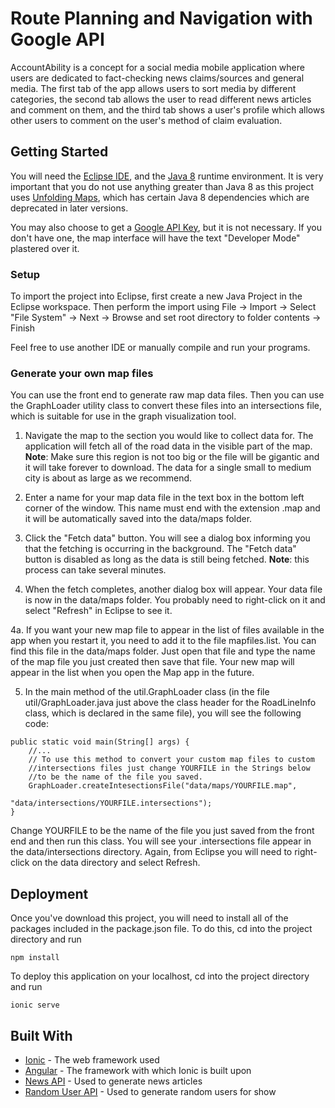 # Route Planning and Navigation with Google API

AccountAbility is a concept for a social media mobile application where users are dedicated to fact-checking news claims/sources and general media. The first tab of the app allows users to sort media by different categories, the second tab allows the user to read different news articles and comment on them, and the third tab shows a user's profile which allows other users to comment on the user's method of claim evaluation.

## Getting Started

You will need the [Eclipse IDE](https://www.eclipse.org/), and the [Java 8](https://www.oracle.com/java/technologies/javase-jre8-downloads.html) runtime environment. It is very important that you do not use anything greater than Java 8 as this project uses [Unfolding Maps](http://unfoldingmaps.org/), which has certain Java 8 dependencies which are deprecated in later versions.

You may also choose to get a [Google API Key](https://developers.google.com/maps/documentation/javascript/get-api-key), but it is not necessary. If you don't have one, the map interface will have the text "Developer Mode" plastered over it. 

### Setup

To import the project into Eclipse, first create a new Java Project in the Eclipse workspace. Then perform the import using File -> Import -> Select "File System" -> Next -> Browse and set root directory to folder contents -> Finish

Feel free to use another IDE or manually compile and run your programs.

### Generate your own map files

You can use the front end to generate raw map data files. Then you can use the GraphLoader utility class to convert these files into an intersections file, which is suitable for use in the graph visualization tool.

1. Navigate the map to the section you would like to collect data for. The application will fetch all of the road data in the visible part of the map. **Note**: Make sure this region is not too big or the file will be gigantic and it will take forever to download. The data for a single small to medium city is about as large as we recommend.

2. Enter a name for your map data file in the text box in the bottom left corner of the window. This name must end with the extension .map and it will be automatically saved into the data/maps folder.

3. Click the "Fetch data" button. You will see a dialog box informing you that the fetching is occurring in the background. The "Fetch data" button  is disabled as long as the data is still being fetched. **Note**: this process can take several minutes.

4. When the fetch completes, another dialog box will appear. Your data file is now in the data/maps folder. You probably need to right-click on it and select "Refresh" in Eclipse to see it.

4a. If you want your new map file to appear in the list of files available in the app when you restart it, you need to add it to the file mapfiles.list. You can find this file in the data/maps folder. Just open that file and type the name of the map file you just created then save that file. Your new map will appear in the list when you open the Map app in the future.

5. In the main method of the util.GraphLoader class (in the file util/GraphLoader.java just above the class header for the RoadLineInfo class, which is declared in the same file), you will see the following code:

```
public static void main(String[] args) {
    //...
    // To use this method to convert your custom map files to custom 
    //intersections files just change YOURFILE in the Strings below 
    //to be the name of the file you saved.
    GraphLoader.createIntesectionsFile("data/maps/YOURFILE.map",
                                       "data/intersections/YOURFILE.intersections");
}
```

Change YOURFILE to be the name of the file you just saved from the front end and then run this class. You will see your .intersections file appear in the data/intersections directory. Again, from Eclipse you will need to right-click on the data directory and select Refresh.


## Deployment

Once you've download this project, you will need to install all of the packages included in the package.json file. To do this, cd into the project directory and run 

```
npm install
```

To deploy this application on your localhost, cd into the project directory and run

```
ionic serve
```

## Built With

* [Ionic](https://ionicframework.com/docs) - The web framework used
* [Angular](https://angular.io/docs) - The framework with which Ionic is built upon
* [News API](https://newsapi.org/docs) - Used to generate news articles
* [Random User API](https://randomuser.me) - Used to generate random users for show


